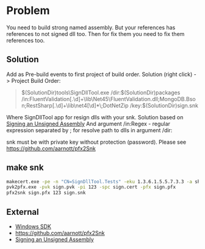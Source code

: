 # Problem
You need to build strong named assembly. But your references has references to not signed dll too. Then for fix them you need to fix them references too.

## Solution
Add as Pre-build events to first project of build order. Solution (right click) -> Project Build Order:
> $(SolutionDir)tools\SignDllTool.exe /dir:$(SolutionDir)packages /in:FluentValidation[\.\d]+\\lib\\Net45\\FluentValidation\.dll;MongoDB\.Bson;RestSharp[\.\d]+\\lib\\net4[\d]*\\;DotNetZip /key:$(SolutionDir)sign.snk

Where SignDllTool app for resign dlls with your snk. Solution based on [Signing an Unsigned Assembly](http://buffered.io/posts/net-fu-signing-an-unsigned-assembly-without-delay-signing/)
And argument /in:Regex - regular expression separated by ; for resolve path to dlls in argument /dir:

snk must be with private key without protection (password). Please see https://github.com/aarnott/pfx2Snk

## make snk
```sh
makecert.exe -pe -n "CN=SignDllTool.Tests" -eku 1.3.6.1.5.5.7.3.3 -a sha1 -r -sv sign.pvk sign.cer
pvk2pfx.exe -pvk sign.pvk -pi 123 -spc sign.cert -pfx sign.pfx
pfx2snk sign.pfx 123 sign.snk
```

## External
* [Windows SDK](http://www.microsoft.com/en-us/download/details.aspx?id=8442)
* https://github.com/aarnott/pfx2Snk
* [Signing an Unsigned Assembly](http://buffered.io/posts/net-fu-signing-an-unsigned-assembly-without-delay-signing/)